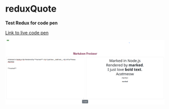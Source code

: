 # reduxQuote
**Test Redux for code pen**

 [Link to live code pen](https://codepen.io/rkng/pen/zYdbQrz)

 ![plot](../assets/markdown.png)
